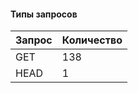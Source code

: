 #### Типы запросов

| Запрос | Количество |
|--------|------------|
|  GET   |    138     |
|  HEAD  |     1      |
